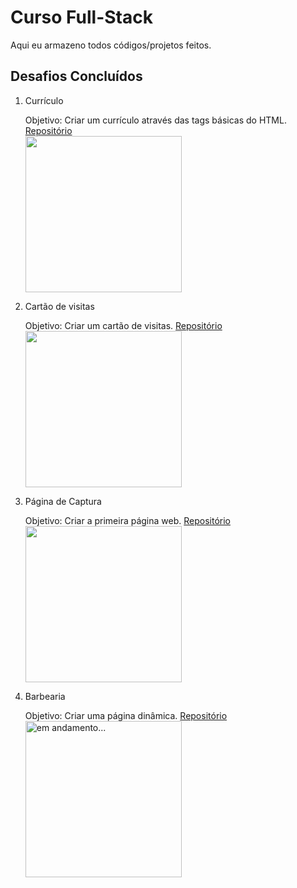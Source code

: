  <h1>Curso Full-Stack</h1>
 <p>Aqui eu armazeno todos códigos/projetos feitos.</p>

<h2>Desafios Concluídos</h2>

<ol>
 
<li>Currículo</li>
<p>Objetivo: Criar um currículo através das tags básicas do HTML. 
<a href="https://github.com/riq-dev/Curso-Full-Stack/tree/main/Projetos/Projeto%20Html%20b%C3%A1sico">Repositório</a>
<br>
<img src="https://raw.githubusercontent.com/riq-dev/Icons/main/Screenshots-project/desafio-b%C3%A1sico-html.png" width="250px">

<li>Cartão de visitas</li>
<p>Objetivo: Criar um cartão de visitas.
<a href="https://github.com/riq-dev/Curso-Full-Stack/tree/main/Projetos/Projeto%20CSS%20b%C3%A1sico">Repositório</a>
<br>
<img src="https://raw.githubusercontent.com/riq-dev/Icons/main/Screenshots-project/social-media.PNG" width=250px>

<li>Página de Captura</li>
<p>Objetivo: Criar a primeira página web.
<a href="https://github.com/riq-dev/Curso-Full-Stack/tree/main/Projetos/Projeto%20p%C3%A1g-de-captura">Repositório</a>
<br>
<img src="https://raw.githubusercontent.com/riq-dev/Icons/main/Screenshots-project/screencapture-127-0-0-1-5500-Curso-Full-Stack-Desafios-Desafio-pag-de-captura-index-html-2021-08-29-04_18_28.png" width=250px>

<li>Barbearia </li>
<p>Objetivo: Criar uma página dinâmica.
<a href="https://github.com/riq-dev/Curso-Full-Stack/tree/main/Projetos/Projeto%20Barbearia">Repositório</a>
<br>
<img src="https://www.ufrgs.br/nesh/wp-content/uploads/2016/02/desenvolvimento.png" alt="em andamento..." width=250px>
 
 
</ol>
